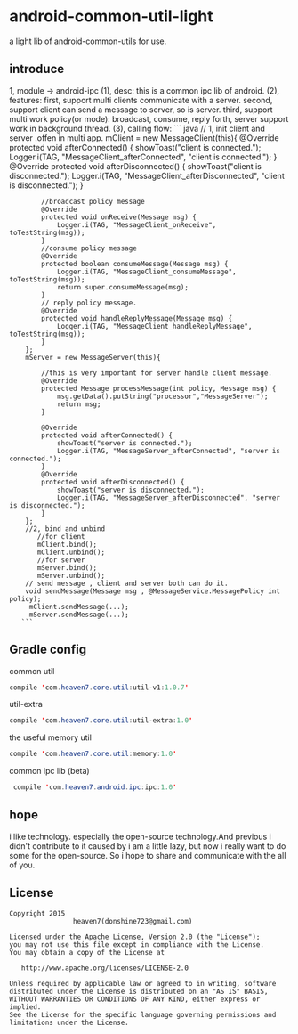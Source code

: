 # android-common-util-light
a light lib of android-common-utils for use.

## introduce
  1, module -> android-ipc
    (1), desc: this is a common ipc lib of android.
    (2), features: 
            first, support multi clients communicate with a server.
            second, support client can send a message to server, so is server.
            third,  support multi work policy(or mode): broadcast, consume, reply
            forth, server support work in background thread.
    (3), calling flow:
      ``` java
         // 1, init client and server .offen in multi app.
          mClient = new MessageClient(this){
            @Override
            protected void afterConnected() {
                showToast("client is connected.");
                Logger.i(TAG, "MessageClient_afterConnected", "client is connected.");
            }
            @Override
            protected void afterDisconnected() {
                showToast("client is disconnected.");
                Logger.i(TAG, "MessageClient_afterDisconnected", "client is disconnected.");
            }
            
            //broadcast policy message
            @Override
            protected void onReceive(Message msg) {
                Logger.i(TAG, "MessageClient_onReceive", toTestString(msg));
            }
            //consume policy message
            @Override
            protected boolean consumeMessage(Message msg) {
                Logger.i(TAG, "MessageClient_consumeMessage", toTestString(msg));
                return super.consumeMessage(msg);
            }
            // reply policy message.
            @Override
            protected void handleReplyMessage(Message msg) {
                Logger.i(TAG, "MessageClient_handleReplyMessage", toTestString(msg));
            }
        };
        mServer = new MessageServer(this){
            
            //this is very important for server handle client message.
            @Override
            protected Message processMessage(int policy, Message msg) {
                msg.getData().putString("processor","MessageServer");
                return msg;
            }

            @Override
            protected void afterConnected() {
                showToast("server is connected.");
                Logger.i(TAG, "MessageServer_afterConnected", "server is connected.");
            }
            @Override
            protected void afterDisconnected() {
                showToast("server is disconnected.");
                Logger.i(TAG, "MessageServer_afterDisconnected", "server is disconnected.");
            }
        };
        //2, bind and unbind
           //for client
           mClient.bind();  
           mClient.unbind();
           //for server
           mServer.bind();  
           mServer.unbind();
        // send message , client and server both can do it.
        void sendMessage(Message msg , @MessageService.MessagePolicy int policy);
         mClient.sendMessage(...);
         mServer.sendMessage(...);
       ```
    

## Gradle config

common util
 ``` java
compile 'com.heaven7.core.util:util-v1:1.0.7'
 ```
 
 util-extra
 ``` java
compile 'com.heaven7.core.util:util-extra:1.0'
 ```
 
 the useful memory util 
 ``` java
 compile 'com.heaven7.core.util:memory:1.0'
 ```
 
 common ipc lib (beta)
 ``` java
  compile 'com.heaven7.android.ipc:ipc:1.0'
 ```

## hope
i like technology. especially the open-source technology.And previous i didn't contribute to it caused by i am a little lazy, but now i really want to do some for the open-source. So i hope to share and communicate with the all of you.


## License

    Copyright 2015   
                    heaven7(donshine723@gmail.com)

    Licensed under the Apache License, Version 2.0 (the "License");
    you may not use this file except in compliance with the License.
    You may obtain a copy of the License at

       http://www.apache.org/licenses/LICENSE-2.0

    Unless required by applicable law or agreed to in writing, software
    distributed under the License is distributed on an "AS IS" BASIS,
    WITHOUT WARRANTIES OR CONDITIONS OF ANY KIND, either express or implied.
    See the License for the specific language governing permissions and
    limitations under the License.

